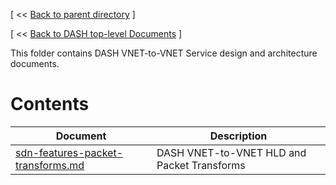[ << [Back to parent directory](../README.md) ]

[ << [Back to DASH top-level Documents](../../README.md) ]

This folder contains DASH VNET-to-VNET Service design and architecture documents.

# Contents

| Document                                               | Description                                |
| ------------------------------------------------------ | ------------------------------------------ |
| [sdn-features-packet-transforms.md](sdn-features-packet-transforms.md) | DASH VNET-to-VNET HLD and Packet Transforms   |